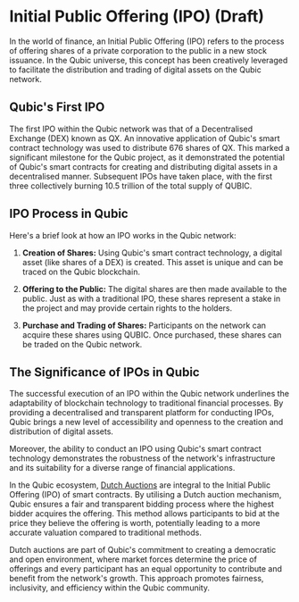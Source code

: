 # Initial Public Offering (IPO) (Draft)

In the world of finance, an Initial Public Offering (IPO) refers to the process of offering shares of a private corporation to the public in a new stock issuance. In the Qubic universe, this concept has been creatively leveraged to facilitate the distribution and trading of digital assets on the Qubic network. 

## Qubic's First IPO

The first IPO within the Qubic network was that of a Decentralised Exchange (DEX) known as QX. An innovative application of Qubic's smart contract technology was used to distribute 676 shares of QX. This marked a significant milestone for the Qubic project, as it demonstrated the potential of Qubic's smart contracts for creating and distributing digital assets in a decentralised manner. Subsequent IPOs have taken place, with the first three collectively burning 10.5 trillion of the total supply of QUBIC.

## IPO Process in Qubic

Here's a brief look at how an IPO works in the Qubic network:

1. **Creation of Shares:** Using Qubic's smart contract technology, a digital asset (like shares of a DEX) is created. This asset is unique and can be traced on the Qubic blockchain.

2. **Offering to the Public:** The digital shares are then made available to the public. Just as with a traditional IPO, these shares represent a stake in the project and may provide certain rights to the holders.

3. **Purchase and Trading of Shares:** Participants on the network can acquire these shares using QUBIC. Once purchased, these shares can be traded on the Qubic network.

## The Significance of IPOs in Qubic

The successful execution of an IPO within the Qubic network underlines the adaptability of blockchain technology to traditional financial processes. By providing a decentralised and transparent platform for conducting IPOs, Qubic brings a new level of accessibility and openness to the creation and distribution of digital assets.

Moreover, the ability to conduct an IPO using Qubic's smart contract technology demonstrates the robustness of the network's infrastructure and its suitability for a diverse range of financial applications.

In the Qubic ecosystem, [Dutch Auctions](/learn/dutch-auction) are integral to the Initial Public Offering (IPO) of smart contracts. By utilising a Dutch auction mechanism, Qubic ensures a fair and transparent bidding process where the highest bidder acquires the offering. This method allows participants to bid at the price they believe the offering is worth, potentially leading to a more accurate valuation compared to traditional methods.

Dutch auctions are part of Qubic's commitment to creating a democratic and open environment, where market forces determine the price of offerings and every participant has an equal opportunity to contribute and benefit from the network's growth. This approach promotes fairness, inclusivity, and efficiency within the Qubic community.
